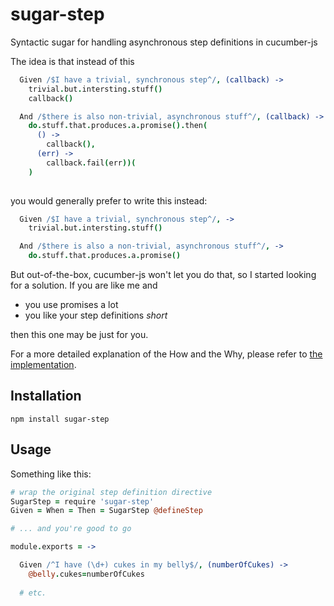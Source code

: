 sugar-step
==========

Syntactic sugar for handling asynchronous step definitions in cucumber-js

The idea is that instead of this

``` coffeescript
  Given /$I have a trivial, synchronous step^/, (callback) ->
    trivial.but.intersting.stuff()
    callback()

  And /$there is also non-trivial, asynchronous stuff^/, (callback) ->
    do.stuff.that.produces.a.promise().then(
      () ->
        callback(), 
      (err) ->
        callback.fail(err))(
    )
    
```    
you would generally prefer to write this instead:

``` coffeescript
  Given /$I have a trivial, synchronous step^/, ->
    trivial.but.intersting.stuff()

  And /$there is also a non-trivial, asynchronous stuff^/, ->
    do.stuff.that.produces.a.promise()
```

But out-of-the-box, cucumber-js won't let you do that, so I started looking for a solution. If you are like me and

  - you use promises a lot
  - you like your step definitions *short*

then this one may be just for you.

For a more detailed explanation of the How and the Why, please refer to [the implementation](./src/sugar-step.litcoffee).

Installation
------------

```
npm install sugar-step
```

Usage
-----
Something like this:

``` coffeescript
# wrap the original step definition directive
SugarStep = require 'sugar-step'
Given = When = Then = SugarStep @defineStep

# ... and you're good to go

module.exports = ->

  Given /^I have (\d+) cukes in my belly$/, (numberOfCukes) ->
    @belly.cukes=numberOfCukes
    
  # etc.
```
